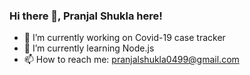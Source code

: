 ### Hi there 👋, Pranjal Shukla here!

- 🔭 I’m currently working on Covid-19 case tracker
- 🌱 I’m currently learning Node.js
- 📫 How to reach me: pranjalshukla0499@gmail.com
<!--
**ironman00001/ironman00001** is a ✨ _special_ ✨ repository because its `README.md` (this file) appears on your GitHub profile.

Here are some ideas to get you started:

 

-->

